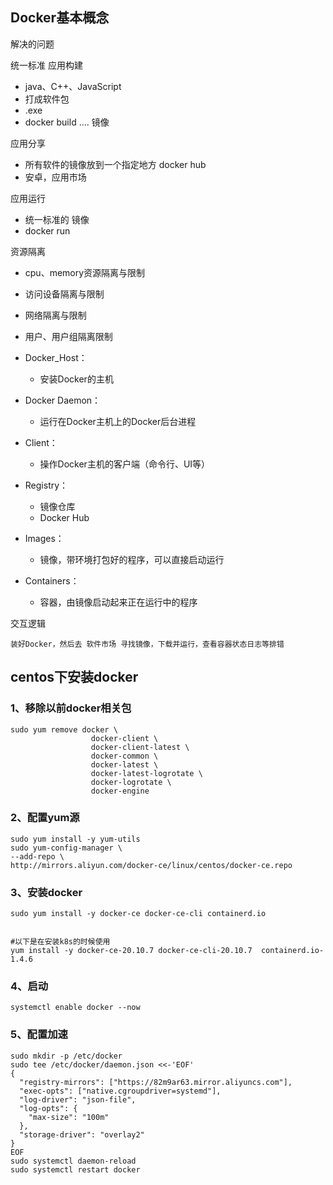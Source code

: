 ## Docker基本概念

解决的问题

统一标准
应用构建
* java、C++、JavaScript
* 打成软件包
* .exe
* docker build ....   镜像

应用分享
* 所有软件的镜像放到一个指定地方  docker hub
* 安卓，应用市场

应用运行
* 统一标准的 镜像
* docker run

资源隔离
* cpu、memory资源隔离与限制
* 访问设备隔离与限制
* 网络隔离与限制
* 用户、用户组隔离限制


* Docker_Host：
  - 安装Docker的主机
* Docker Daemon：
  - 运行在Docker主机上的Docker后台进程
* Client：
  - 操作Docker主机的客户端（命令行、UI等）
* Registry：
  - 镜像仓库
  - Docker Hub
* Images：
  - 镜像，带环境打包好的程序，可以直接启动运行
* Containers：
  - 容器，由镜像启动起来正在运行中的程序

交互逻辑
```
装好Docker，然后去 软件市场 寻找镜像，下载并运行，查看容器状态日志等排错
```


## centos下安装docker

### 1、移除以前docker相关包

```
sudo yum remove docker \
                  docker-client \
                  docker-client-latest \
                  docker-common \
                  docker-latest \
                  docker-latest-logrotate \
                  docker-logrotate \
                  docker-engine
```

### 2、配置yum源

```
sudo yum install -y yum-utils
sudo yum-config-manager \
--add-repo \
http://mirrors.aliyun.com/docker-ce/linux/centos/docker-ce.repo
```


### 3、安装docker

```
sudo yum install -y docker-ce docker-ce-cli containerd.io


#以下是在安装k8s的时候使用
yum install -y docker-ce-20.10.7 docker-ce-cli-20.10.7  containerd.io-1.4.6
```


### 4、启动

```
systemctl enable docker --now
```



### 5、配置加速

```
sudo mkdir -p /etc/docker
sudo tee /etc/docker/daemon.json <<-'EOF'
{
  "registry-mirrors": ["https://82m9ar63.mirror.aliyuncs.com"],
  "exec-opts": ["native.cgroupdriver=systemd"],
  "log-driver": "json-file",
  "log-opts": {
    "max-size": "100m"
  },
  "storage-driver": "overlay2"
}
EOF
sudo systemctl daemon-reload
sudo systemctl restart docker
```